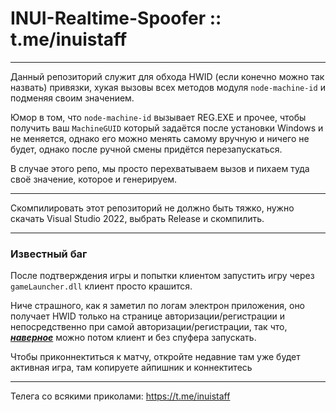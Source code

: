 # INUI-Realtime-Spoofer :: t.me/inuistaff

---

Данный репозиторий служит для обхода HWID (если конечно можно так назвать) привязки, хукая вызовы всех методов модуля `node-machine-id` и подменяя своим значением.

Юмор в том, что `node-machine-id` вызывает REG.EXE и прочее, чтобы получить ваш `MachineGUID` который задаётся после установки Windows и не меняется, однако его можно менять самому вручную и ничего не будет, однако после ручной смены придётся перезапускаться.

В случае этого репо, мы просто перехватываем вызов и пихаем туда своё значение, которое и генерируем.

---

Скомпилировать этот репозиторий не должно быть тяжко, нужно скачать Visual Studio 2022, выбрать Release и скомпилить.

---

### Известный баг

После подтверждения игры и попытки клиентом запустить игру через `gameLauncher.dll` клиент просто крашится.

Ниче страшного, как я заметил по логам электрон приложения, оно получает HWID только на странице авторизации/регистрации и непосредственно при самой авторизации/регистрации, так что, ***<u>наверное</u>*** можно потом клиент и без спуфера запускать. 

Чтобы приконнектиться к матчу, откройте недавние там уже будет активная игра, там копируете айпишник и коннектитесь

---

Телега со всякими приколами: https://t.me/inuistaff
